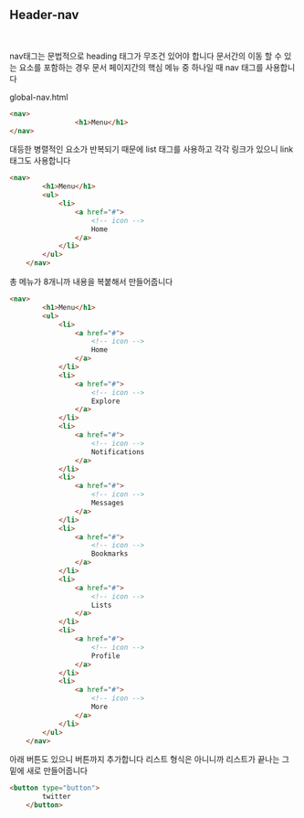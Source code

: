 ## Header-nav
<br/>

nav태그는 문법적으로 heading 태그가 무조건 있어야 합니다 문서간의 이동 할 수 있는 요소를 포함하는 경우 문서 페이지간의 핵심 메뉴 중 하나일 때 nav 태그를 사용합니다

global-nav.html

```html
<nav>
				<h1>Menu</h1>
</nav>
```

대등한 병렬적인 요소가 반복되기 때문에 list 태그를 사용하고 각각 링크가 있으니 link 태그도 사용합니다

```html
<nav>
        <h1>Menu</h1>
        <ul>
            <li>
                <a href="#">
                    <!-- icon -->
                    Home
                </a>
            </li>
        </ul>
    </nav>
```

총 메뉴가 8개니까 내용을 복붙해서 만들어줍니다

```html
<nav>
        <h1>Menu</h1>
        <ul>
            <li>
                <a href="#">
                    <!-- icon -->
                    Home
                </a>
            </li>
            <li>
                <a href="#">
                    <!-- icon -->
                    Explore
                </a>
            </li>
            <li>
                <a href="#">
                    <!-- icon -->
                    Notifications
                </a>
            </li>
            <li>
                <a href="#">
                    <!-- icon -->
                    Messages
                </a>
            </li>
            <li>
                <a href="#">
                    <!-- icon -->
                    Bookmarks
                </a>
            </li>
            <li>
                <a href="#">
                    <!-- icon -->
                    Lists
                </a>
            </li>
            <li>
                <a href="#">
                    <!-- icon -->
                    Profile
                </a>
            </li>
            <li>
                <a href="#">
                    <!-- icon -->
                    More
                </a>
            </li>
        </ul>
    </nav>
```

아래 버튼도 있으니 버튼까지 추가합니다 리스트 형식은 아니니까 리스트가 끝나는 그 밑에 새로 만들어줍니다

```html
<button type="button">
        twitter
    </button>
```